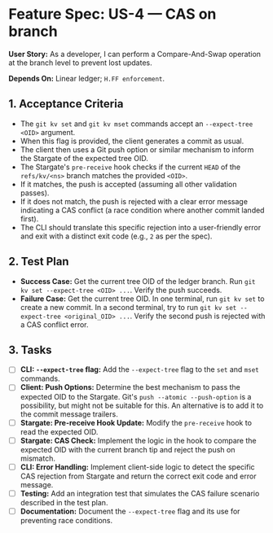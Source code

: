 # Feature Spec: US-4 — CAS on branch

**User Story:** As a developer, I can perform a Compare-And-Swap operation at the branch level to prevent lost updates.

**Depends On:** Linear ledger; `H.FF enforcement`.

## 1. Acceptance Criteria

- The `git kv set` and `git kv mset` commands accept an `--expect-tree <OID>` argument.
- When this flag is provided, the client generates a commit as usual.
- The client then uses a Git push option or similar mechanism to inform the Stargate of the expected tree OID.
- The Stargate's `pre-receive` hook checks if the current `HEAD` of the `refs/kv/<ns>` branch matches the provided `<OID>`.
- If it matches, the push is accepted (assuming all other validation passes).
- If it does not match, the push is rejected with a clear error message indicating a CAS conflict (a race condition where another commit landed first).
- The CLI should translate this specific rejection into a user-friendly error and exit with a distinct exit code (e.g., `2` as per the spec).

## 2. Test Plan

- **Success Case:** Get the current tree OID of the ledger branch. Run `git kv set --expect-tree <OID> ...`. Verify the push succeeds.
- **Failure Case:** Get the current tree OID. In one terminal, run `git kv set` to create a new commit. In a second terminal, try to run `git kv set --expect-tree <original_OID> ...`. Verify the second push is rejected with a CAS conflict error.

## 3. Tasks

- [ ] **CLI: `--expect-tree` flag:** Add the `--expect-tree` flag to the `set` and `mset` commands.
- [ ] **Client: Push Options:** Determine the best mechanism to pass the expected OID to the Stargate. Git's `push --atomic --push-option` is a possibility, but might not be suitable for this. An alternative is to add it to the commit message trailers.
- [ ] **Stargate: Pre-receive Hook Update:** Modify the `pre-receive` hook to read the expected OID.
- [ ] **Stargate: CAS Check:** Implement the logic in the hook to compare the expected OID with the current branch tip and reject the push on mismatch.
- [ ] **CLI: Error Handling:** Implement client-side logic to detect the specific CAS rejection from Stargate and return the correct exit code and error message.
- [ ] **Testing:** Add an integration test that simulates the CAS failure scenario described in the test plan.
- [ ] **Documentation:** Document the `--expect-tree` flag and its use for preventing race conditions.
